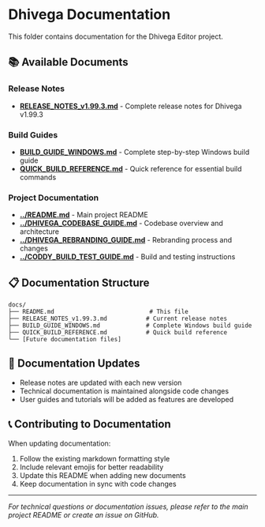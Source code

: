 # Dhivega Documentation

This folder contains documentation for the Dhivega Editor project.

## 📚 **Available Documents**

### **Release Notes**
- **[RELEASE_NOTES_v1.99.3.md](./RELEASE_NOTES_v1.99.3.md)** - Complete release notes for Dhivega v1.99.3

### **Build Guides**
- **[BUILD_GUIDE_WINDOWS.md](./BUILD_GUIDE_WINDOWS.md)** - Complete step-by-step Windows build guide
- **[QUICK_BUILD_REFERENCE.md](./QUICK_BUILD_REFERENCE.md)** - Quick reference for essential build commands

### **Project Documentation**
- **[../README.md](../README.md)** - Main project README
- **[../DHIVEGA_CODEBASE_GUIDE.md](../DHIVEGA_CODEBASE_GUIDE.md)** - Codebase overview and architecture
- **[../DHIVEGA_REBRANDING_GUIDE.md](../DHIVEGA_REBRANDING_GUIDE.md)** - Rebranding process and changes
- **[../CODDY_BUILD_TEST_GUIDE.md](../CODDY_BUILD_TEST_GUIDE.md)** - Build and testing instructions

## 📋 **Documentation Structure**

```
docs/
├── README.md                           # This file
├── RELEASE_NOTES_v1.99.3.md           # Current release notes
├── BUILD_GUIDE_WINDOWS.md             # Complete Windows build guide
├── QUICK_BUILD_REFERENCE.md           # Quick build reference
└── [Future documentation files]
```

## 🔄 **Documentation Updates**

- Release notes are updated with each new version
- Technical documentation is maintained alongside code changes
- User guides and tutorials will be added as features are developed

## 📞 **Contributing to Documentation**

When updating documentation:
1. Follow the existing markdown formatting style
2. Include relevant emojis for better readability
3. Update this README when adding new documents
4. Keep documentation in sync with code changes

---

*For technical questions or documentation issues, please refer to the main project README or create an issue on GitHub.*
